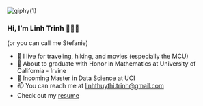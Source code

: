 ![giphy(1)](https://user-images.githubusercontent.com/81794295/143797198-01144806-2ddd-4665-843e-a2e81d67077b.gif)
 
### Hi, I’m Linh Trinh 👩🏻‍🎓
(or you can call me Stefanie)
- 👀 I live for traveling, hiking, and movies (especially the MCU) 
- 🌱 About to graduate with Honor in Mathematics at University of California - Irvine
- 💞️ Incoming Master in Data Science at UCI 
- 📫 You can reach me at linhthuythi.trinh@gmail.com
- Check out my [resume](https://github.com/linhtrinh1803/linhtrinh1803/files/8759627/Linh.Trinh.-.Resume.pdf)
